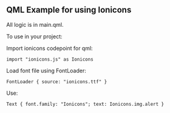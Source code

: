 ## QML Example for using Ionicons

All logic is in main.qml.

To use in your project:

Import ionicons codepoint for qml:

```
import "ionicons.js" as Ionicons
```

Load font file using FontLoader:

```
FontLoader { source: "ionicons.ttf" }
```

Use:

```
Text { font.family: "Ionicons"; text: Ionicons.img.alert }
```
